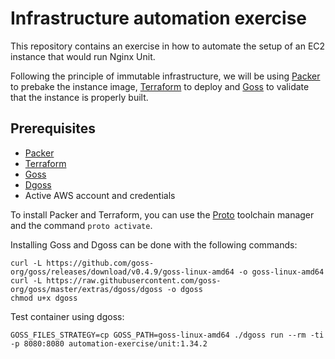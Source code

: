 # Infrastructure automation exercise

This repository contains an exercise in how to automate the setup of an EC2 instance that would run Nginx Unit.

Following the principle of immutable infrastructure, we will be using [Packer](https://www.packer.io/) to prebake
the instance image, [Terraform](https://www.packer.io/) to deploy and [Goss](https://github.com/goss-org/goss) to
validate that the instance is properly built.

## Prerequisites

- [Packer](https://www.packer.io/)
- [Terraform](https://www.terraform.io/)
- [Goss](https://github.com/goss-org/goss)
- [Dgoss](https://raw.githubusercontent.com/goss-org/goss/master/extras/dgoss/dgoss)
- Active AWS account and credentials

To install Packer and Terraform, you can use the [Proto](https://moonrepo.dev/proto) toolchain manager and the
command `proto activate`.

Installing Goss and Dgoss can be done with the following commands:
```
curl -L https://github.com/goss-org/goss/releases/download/v0.4.9/goss-linux-amd64 -o goss-linux-amd64
curl -L https://raw.githubusercontent.com/goss-org/goss/master/extras/dgoss/dgoss -o dgoss
chmod u+x dgoss
```

Test container using dgoss:
```
GOSS_FILES_STRATEGY=cp GOSS_PATH=goss-linux-amd64 ./dgoss run --rm -ti -p 8080:8080 automation-exercise/unit:1.34.2
```
